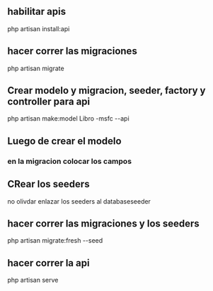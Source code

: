 ## habilitar apis 
php artisan install:api

## hacer correr las migraciones

php artisan migrate

## Crear modelo y migracion, seeder, factory y controller para api

php artisan make:model Libro -msfc --api

## Luego de crear el modelo

### en la migracion colocar los campos

## CRear los seeders 
no olivdar enlazar los seeders al databaseseeder

## hacer correr las migraciones y los seeders

php artisan migrate:fresh --seed

## hacer correr la api
php artisan serve